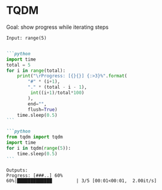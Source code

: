 # TQDM

Goal: show progress while iterating steps

```
Input: range(5)
```

<v-clicks>

````md magic-move

```python
import time
total = 5
for i in range(total):
    print("\rProgress: [{}{}] {:>3}%".format(
        "#" * (i+1), 
        "." * (total - i - 1),
         int((i+1)/total*100)
        ), 
        end="",
        flush=True)
    time.sleep(0.5)
```

```python
from tqdm import tqdm
import time
for i in tqdm(range(5)):
    time.sleep(0.5)
```
````

</v-clicks>

```
Outputs: 
Progress: [###..] 60%
60%|█████████████         | 3/5 [00:01<00:01,  2.00it/s]
```
